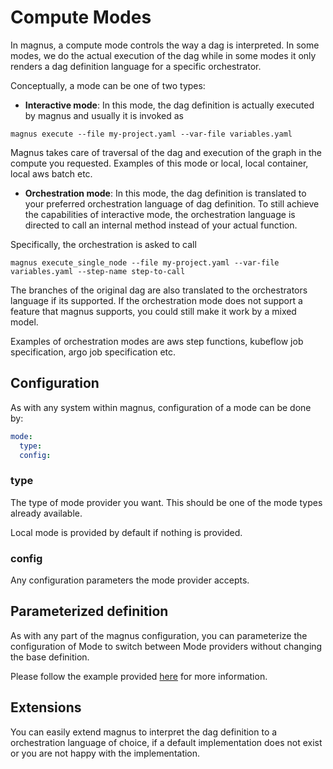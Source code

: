 # Compute Modes

In magnus, a compute mode controls the way a dag is interpreted. In some modes, we do the actual execution
of the dag while in some modes it only renders a dag definition language for a specific orchestrator. 

Conceptually, a mode can be one of two types:

- **Interactive mode**: In this mode, the dag definition is actually executed by magnus and usually it is invoked as

```shell
magnus execute --file my-project.yaml --var-file variables.yaml
```

Magnus takes care of traversal of the dag and execution of the graph in the compute you requested. Examples
of this mode or local, local container, local aws batch etc.

- **Orchestration mode**: In this mode, the dag definition is translated to your preferred orchestration language
of dag definition. To still achieve the capabilities of interactive mode, the orchestration language is
directed to call an internal method instead of your actual function.

Specifically, the orchestration is asked to call

```shell
magnus execute_single_node --file my-project.yaml --var-file variables.yaml --step-name step-to-call
```

The branches of the original dag are also translated to the orchestrators language if its supported. If the
orchestration mode does not support a feature that magnus supports, you could still make it work by a mixed model.

Examples of orchestration modes are aws step functions, kubeflow job specification, argo job specification etc. 

## Configuration

As with any system within magnus, configuration of a mode can be done by:

```yaml
mode:
  type: 
  config:
```

### type

The type of mode provider you want. This should be one of the mode types already available. 

Local mode is provided by default if nothing is provided. 

### config

Any configuration parameters the mode provider accepts. 

## Parameterized definition

As with any part of the magnus configuration, you can parameterize the configuration of Mode to switch between 
Mode providers without changing the base definition. 

Please follow the example provided [here](../dag/#parameterized_definition) for more information. 

## Extensions

You can easily extend magnus to interpret the dag definition to a orchestration language of choice, if a default
implementation does not exist or you are not happy with the implementation. 
